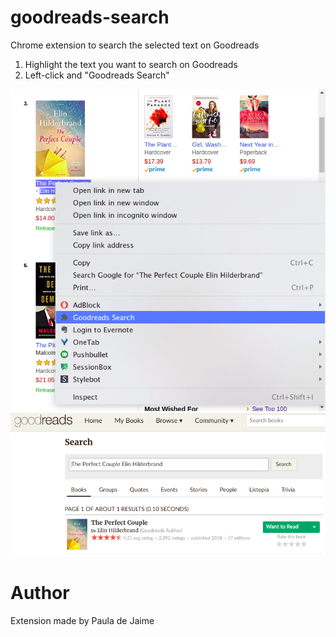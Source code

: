 # goodreads-search
Chrome extension to search the selected text on Goodreads

1. Highlight the text you want to search on Goodreads
2. Left-click and "Goodreads Search"

![alt Amazon](img/amazon.png)
![alt Goodreads](img/goodreads.png)

# Author
Extension made by Paula de Jaime
